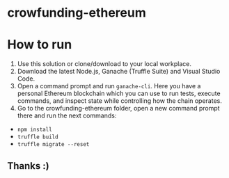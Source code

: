 # crowfunding-ethereum

# How to run
1. Use this solution or clone/download to your local workplace.
2. Download the latest Node.js, Ganache (Truffle Suite) and Visual Studio Code.
3. Open a command prompt and run ``ganache-cli``. Here you have a personal Ethereum blockchain which you can use to run tests, execute commands, and inspect state while controlling how the chain operates.
4. Go to the crowfunding-ethereum folder, open a new command prompt there and run the next commands:
- ``npm install``
- ``truffle build``
- ``truffle migrate --reset``

## Thanks :)